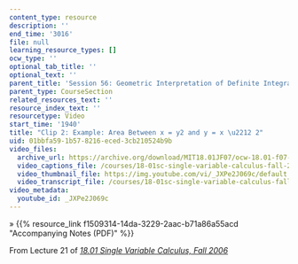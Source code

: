 ```yaml
---
content_type: resource
description: ''
end_time: '3016'
file: null
learning_resource_types: []
ocw_type: ''
optional_tab_title: ''
optional_text: ''
parent_title: 'Session 56: Geometric Interpretation of Definite Integrals'
parent_type: CourseSection
related_resources_text: ''
resource_index_text: ''
resourcetype: Video
start_time: '1940'
title: "Clip 2: Example: Area Between x = y2 and y = x \u2212 2"
uid: 01bbfa59-1b57-8216-eced-3cb210524b9b
video_files:
  archive_url: https://archive.org/download/MIT18.01JF07/ocw-18.01-f07-lec21_300k.mp4
  video_captions_file: /courses/18-01sc-single-variable-calculus-fall-2010/ebbb66eeb32353718fbc776a70666882_JXPe2J069c.vtt
  video_thumbnail_file: https://img.youtube.com/vi/_JXPe2J069c/default.jpg
  video_transcript_file: /courses/18-01sc-single-variable-calculus-fall-2010/67b19c10c9a4c39aca777bbed0690395_JXPe2J069c.pdf
video_metadata:
  youtube_id: _JXPe2J069c
---
```


» {{% resource_link f1509314-14da-3229-2aac-b71a86a55acd "Accompanying Notes (PDF)" %}}

From Lecture 21 of [_18.01 Single Variable Calculus, Fall 2006_](/courses/18-01-single-variable-calculus-fall-2006/video_galleries/video-lectures)



